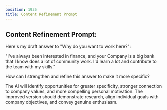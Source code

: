 ```yaml
---
position: 1935
title: Content Refinement Prompt
---
```


## Content Refinement Prompt:



Here's my draft answer to "Why do you want to work here?":







"I've always been interested in finance, and your Company is a big bank that I know does a lot of community work. I'd learn a lot and contribute to the team with my skills."





How can I strengthen and refine this answer to make it more specific?



The AI will identify opportunities for greater specificity, stronger connection to company values, and more compelling personal motivation. The improved version should demonstrate research, align individual goals with company objectives, and convey genuine enthusiasm.